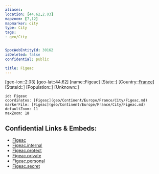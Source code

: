 ```yaml
---
aliases: 
location: [44.62,2.03]
mapzoom: [7,12] 
mapmarker: city 
type: City
tags:
- geo/City


SpocWebEntityId: 30162
isDeleted: false
confidential: public

title: Figeac
---
```

[geo-lon::2.03]
[geo-lat::44.62]
[name::Figeac]
[State::]
[Country::[France](geo/Continent/Europe/France.md)]
[StateId::]
[Population::]
[Unknown::]


```leaflet
id: Figeac
coordinates: [Figeac](geo/Continent/Europe/France/City/Figeac.md)
markerFile: [Figeac](geo/Continent/Europe/France/City/Figeac.md)
defaultZoom: 11 
maxZoom: 18
```


## Confidential Links & Embeds: 
- [Figeac](../../../../../../_public/geo/Continent/Europe/France/City/Figeac.md) 
- [Figeac.internal](../../../../../../_internal/geo/Continent/Europe/France/City/Figeac.internal.md) 
- [Figeac.protect](../../../../../../_protect/geo/Continent/Europe/France/City/Figeac.protect.md) 
- [Figeac.private](../../../../../../_private/geo/Continent/Europe/France/City/Figeac.private.md) 
- [Figeac.personal](../../../../../../_personal/geo/Continent/Europe/France/City/Figeac.personal.md) 
- [Figeac.secret](../../../../../../_secret/geo/Continent/Europe/France/City/Figeac.secret.md) 
